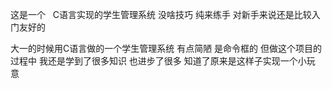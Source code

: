 这是一个   C语言实现的学生管理系统 没啥技巧 纯来练手 对新手来说还是比较入门友好的

大一的时候用C语言做的一个学生管理系统 有点简陋 是命令框的 但做这个项目的过程中 我还是学到了很多知识 也进步了很多 知道了原来是这样子实现一个小玩意 


